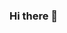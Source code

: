 ### Hi there 👋

<!--
**Gunjan22Sri/Gunjan22Sri** is a ✨ _special_ ✨ repository because its `README.md` (this file) appears on your GitHub profile.

Here are some ideas to get you started:

- 🔭 I’m currently working on ...
- 🌱 I’m currently learning ...
- 👯 I’m looking to collaborate on ...
- 🤔 I’m looking for help with ...
- 💬 Ask me about ...
📫 How to reach me: gunjan.srivastava1986@gmail.com
- 😄 Pronouns: ...
- ⚡ Fun fact: ...
-->
